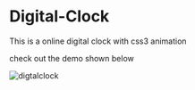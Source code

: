 # Digital-Clock
This is a online digital clock with css3 animation

check out the demo shown below 

![digtalclock](https://user-images.githubusercontent.com/22648135/28804815-6df29b76-761a-11e7-873a-0022cd6adddd.gif)
